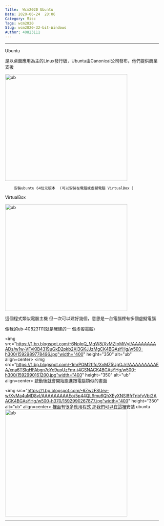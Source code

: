 ```yaml
---
Title:  Wcm2020 Ubuntu
Date: 2020-06-24  20:06
Category: Misc
Tags: wcm2020
Slug: wcm2020-32-bit-Windows
Author: 40823111
---
```




<!-- PELICAN_END_SUMMARY -->


----
 Ubuntu
 
 是以桌面應用為主的Linux發行版，Ubuntu由Canonical公司發布，他們提供商業支援
 
<img src="https://1.bp.blogspot.com/-TzIfHUoeiKY/XvMW-6pEtMI/AAAAAAAAAC8/I4Kj-MHkPAcpoZDnBDFshttV4TqtuYfowCK4BGAsYHg/w500-h304/1.jpg" width="400" height="350" alt="ub" align=center>

        安裝ubuntu 64位元版本  (可以安裝在電腦或虛擬電腦 VirtualBox )

 VirtualBox
 
<img src="https://1.bp.blogspot.com/-42MP-wrmFck/XvMYJLDEAhI/AAAAAAAAADQ/eh3_rDScxxY4unB1mT8wpOuKRt7mb6SHwCK4BGAsYHg/w400-h228/VirtualBox-Logo.jpg" width="400" height="350" alt="ub" align=center>

這個程式類似電腦主機 但一次可以建好幾個，意思是一台電腦裡有多個虛擬電腦

像我的ub-40823111(就是我建的一 個虛擬電腦)

<img src="https://1.bp.blogspot.com/-6NpIoQ_MqW8/XvMZIpMiVyI/AAAAAAAAADs/w1w-VFvKlB4319uGkD2pkb2Xj3GKJJzMgCK4BGAsYHg/w500-h300/1592989778496.jpg"width="400" height="350" alt="ub" align=center>
<img src="https://1.bp.blogspot.com/-1mrPOM2flfc/XvMZ5UgOJrI/AAAAAAAAAEA/xna6TSIqHFAbgn7oYc9upUzFmr-i4GSNACK4BGAsYHg/w500-h300/1592990161200.jpg"width="400" height="350" alt="ub" align=center>
啟動後就會開始跑進跟電腦類似的畫面

<img src="https://1.bp.blogspot.com/-6ZwzFSUev-w/XvMa4uMD8vI/AAAAAAAAAEo/5p44QL9mu6QhXEyXNSl8frTnbfvVbt2AACK4BGAsYHg/w500-h370/1592990267877.jpg"width="400" height="350" alt="ub" align=center>
裡面有很多應用程式 那我們可以在這裡安裝 ubuntu
<img src="https://1.bp.blogspot.com/-8nK4rxbCT_Y/XvMa40bGFaI/AAAAAAAAAEs/Eg0BO7ASqmEudFJPwRdJhbZxT4OerO1JACK4BGAsYHg/w500-h376/1592990358335.jpg" width="400" height="350" alt="ub" align=center>

----

